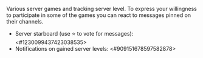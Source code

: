 Various server games and tracking server level. To express your willingness to participate in some of the games you can react to messages pinned on their channels.
- Server starboard (use :star: to vote for messages): <#1230099437423038535>
- Notifications on gained server levels: <#909151678597582878>